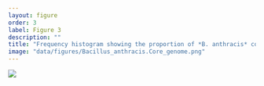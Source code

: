 ```yaml
---
layout: figure
order: 3
label: Figure 3
description: ""
title: "Frequency histogram showing the proportion of *B. anthracis* core genome markers detected for a collection of pure isolate samples from the genus *Bacillus*. The plcR SNP was detected in 100% of *B. anthracis* samples, and in none of the other *Bacillus* species. "
image: "data/figures/Bacillus_anthracis.Core_genome.png"
---
```

<img src="{{ site.baseurl }}/data/figures/Bacillus_anthracis.Core_genome.png">
